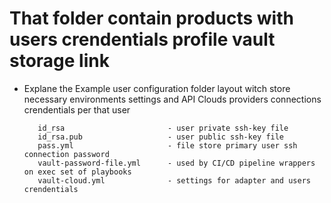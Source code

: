 # That folder contain products with users crendentials profile vault storage link

  * Explane the Example user configuration folder layout witch store necessary environments settings and API Clouds providers connections crendentials per that user

    ```
       id_rsa                       - user private ssh-key file
       id_rsa.pub                   - user public ssh-key file
       pass.yml                     - file store primary user ssh connection password
       vault-password-file.yml      - used by CI/CD pipeline wrappers on exec set of playbooks
       vault-cloud.yml              - settings for adapter and users crendentials 
       
    ```